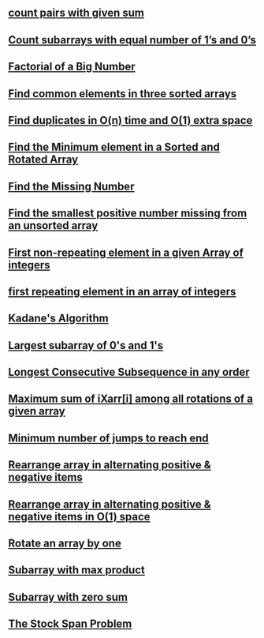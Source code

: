 ## [count pairs with given sum](https://github.com/arunkalher/DSA-Repo/tree/main/Array/count%20pairs%20with%20given%20sum)

## [Count subarrays with equal number of 1’s and 0’s](https://github.com/arunkalher/DSA-Repo/tree/main/Array/Count%20subarrays%20with%20equal%20number%20of%201%E2%80%99s%20and%200%E2%80%99s)

## [Factorial of a Big Number](https://github.com/arunkalher/DSA-Repo/tree/main/Array/Factorial%20of%20a%20Big%20Number)

## [Find common elements in three sorted arrays](https://github.com/arunkalher/DSA-Repo/tree/main/Array/Find%20common%20elements%20in%20three%20sorted%20arrays)

## [Find duplicates in O(n) time and O(1) extra space]( https://github.com/arunkalher/DSA-Repo/tree/main/Array/Find%20duplicates%20in%20O(n)%20time%20and%20O(1)%20extra%20space) 

## [Find the Minimum element in a Sorted and Rotated Array]( https://github.com/arunkalher/DSA-Repo/tree/main/Array/Find%20the%20Minimum%20element%20in%20a%20Sorted%20and%20Rotated%20Array) 

## [Find the Missing Number]( https://github.com/arunkalher/DSA-Repo/tree/main/Array/find%20the%20Missing%20Number) 

## [Find the smallest positive number missing from an unsorted array](https://github.com/arunkalher/DSA-Repo/tree/main/Array/Find%20the%20smallest%20positive%20number%20missing%20from%20an%20unsorted%20array)

## [First non-repeating element in a given Array of integers](https://github.com/arunkalher/DSA-Repo/tree/main/Array/first%20non-repeating%20element%20in%20a%20given%20Array%20of%20integers) 

## [first repeating element in an array of integers](https://github.com/arunkalher/DSA-Repo/tree/main/Array/first%20repeating%20element%20in%20an%20array%20of%20integers) 

## [Kadane's Algorithm](https://github.com/arunkalher/DSA-Repo/tree/main/Array/kadane) 

## [Largest subarray of 0's and 1's](https://github.com/arunkalher/DSA-Repo/tree/main/Array/Largest%20subarray%20of%200's%20and%201's) 

## [Longest Consecutive Subsequence in any order](https://github.com/arunkalher/DSA-Repo/tree/main/Array/Longest%20Consecutive%20Subsequence%20in%20any%20order)

## [Maximum sum of iXarr[i] among all rotations of a given array](https://github.com/arunkalher/DSA-Repo/tree/main/Array/Maximum%20sum%20of%20iXarr%5Bi%5D%20among%20all%20rotations%20of%20a%20given%20array)

## [Minimum number of jumps to reach end](https://github.com/arunkalher/DSA-Repo/tree/main/Array/Minimum%20number%20of%20jumps%20to%20reach%20end)

## [Rearrange array in alternating positive & negative items](https://github.com/arunkalher/DSA-Repo/tree/main/Array/Rearrange%20array%20in%20alternating%20positive%20%26%20negative%20items)

## [Rearrange array in alternating positive & negative items in O(1) space](https://github.com/arunkalher/DSA-Repo/tree/main/Array/Rearrange%20array%20in%20alternating%20positive%20%26%20negative%20items%20in%20O(1)%20space)

## [Rotate an array by one](https://github.com/arunkalher/DSA-Repo/tree/main/Array/Rotate%20an%20array%20by%20one)

## [Subarray with max product](https://github.com/arunkalher/DSA-Repo/tree/main/Array/Subarray%20with%20max%20product)

## [Subarray with zero sum](https://github.com/arunkalher/DSA-Repo/tree/main/Array/Subarray%20with%20zero%20sum)

## [The Stock Span Problem](https://github.com/arunkalher/DSA-Repo/tree/main/Array/The%20Stock%20Span%20Problem)
